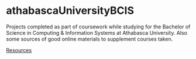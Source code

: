 # athabascaUniversityBCIS
Projects completed as part of coursework while studying for the Bachelor of Science in Computing &amp; Information Systems at Athabasca University. Also some sources of good online materials to supplement courses taken.

<a href="https://jtgis.github.io/athabascaUniversityBCIS/resources/">Resources<a>
